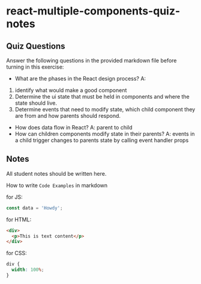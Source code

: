 # react-multiple-components-quiz-notes

## Quiz Questions

Answer the following questions in the provided markdown file before turning in this exercise:

- What are the phases in the React design process?
  A:

1. identify what would make a good component
2. Determine the ui state that must be held in components and where the state should live.
3. Determine events that need to modify state, which child component they are from and how parents should respond.

- How does data flow in React?
  A: parent to child
- How can children components modify state in their parents?
  A: events in a child trigger changes to parents state by calling event handler props

## Notes

All student notes should be written here.

How to write `Code Examples` in markdown

for JS:

```js
const data = 'Howdy';
```

for HTML:

```html
<div>
  <p>This is text content</p>
</div>
```

for CSS:

```css
div {
  width: 100%;
}
```
